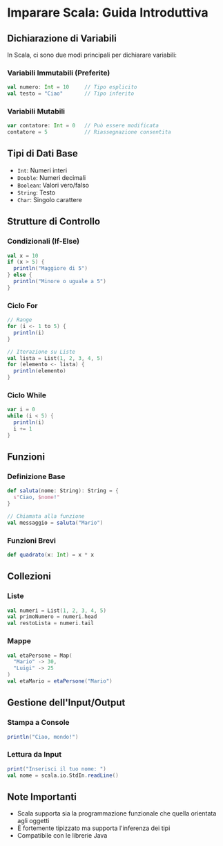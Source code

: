 # Imparare Scala: Guida Introduttiva

## Dichiarazione di Variabili
In Scala, ci sono due modi principali per dichiarare variabili:

### Variabili Immutabili (Preferite)
```scala
val numero: Int = 10     // Tipo esplicito
val testo = "Ciao"       // Tipo inferito
```

### Variabili Mutabili
```scala
var contatore: Int = 0   // Può essere modificata
contatore = 5            // Riassegnazione consentita
```

## Tipi di Dati Base
- `Int`: Numeri interi
- `Double`: Numeri decimali
- `Boolean`: Valori vero/falso
- `String`: Testo
- `Char`: Singolo carattere

## Strutture di Controllo

### Condizionali (If-Else)
```scala
val x = 10
if (x > 5) {
  println("Maggiore di 5")
} else {
  println("Minore o uguale a 5")
}
```

### Ciclo For
```scala
// Range
for (i <- 1 to 5) {
  println(i)
}

// Iterazione su Liste
val lista = List(1, 2, 3, 4, 5)
for (elemento <- lista) {
  println(elemento)
}
```

### Ciclo While
```scala
var i = 0
while (i < 5) {
  println(i)
  i += 1
}
```

## Funzioni

### Definizione Base
```scala
def saluta(nome: String): String = {
  s"Ciao, $nome!"
}

// Chiamata alla funzione
val messaggio = saluta("Mario")
```

### Funzioni Brevi
```scala
def quadrato(x: Int) = x * x
```

## Collezioni

### Liste
```scala
val numeri = List(1, 2, 3, 4, 5)
val primoNumero = numeri.head
val restoLista = numeri.tail
```

### Mappe
```scala
val etaPersone = Map(
  "Mario" -> 30,
  "Luigi" -> 25
)
val etaMario = etaPersone("Mario")
```

## Gestione dell'Input/Output

### Stampa a Console
```scala
println("Ciao, mondo!")
```

### Lettura da Input
```scala
print("Inserisci il tuo nome: ")
val nome = scala.io.StdIn.readLine()
```

## Note Importanti
- Scala supporta sia la programmazione funzionale che quella orientata agli oggetti
- È fortemente tipizzato ma supporta l'inferenza dei tipi
- Compatibile con le librerie Java
